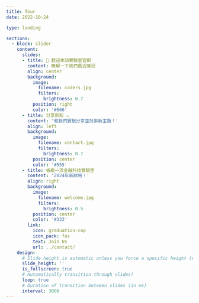 ```yaml
---
title: Tour
date: 2022-10-24

type: landing

sections:
  - block: slider
    content:
      slides:
      - title: 👋 歡迎來訪實驗室官網
        content: 瞭解一下我們最近情況
        align: center
        background:
          image:
            filename: coders.jpg
            filters:
              brightness: 0.7
          position: right
          color: '#666'
      - title: 分享新知 ☕️
        content: '和我們實驗分享並討索新主題！'
        align: left
        background:
          image:
            filename: contact.jpg
            filters:
              brightness: 0.7
          position: center
          color: '#555'
      - title: 省級一流金融科技實驗室
        content: '2024年新啟用！'
        align: right
        background:
          image:
            filename: welcome.jpg
            filters:
              brightness: 0.5
          position: center
          color: '#333'
        link:
          icon: graduation-cap
          icon_pack: fas
          text: Join Us
          url: ../contact/
    design:
      # Slide height is automatic unless you force a specific height (e.g. '400px')
      slide_height: ''
      is_fullscreen: true
      # Automatically transition through slides?
      loop: true
      # Duration of transition between slides (in ms)
      interval: 3000
---
```

